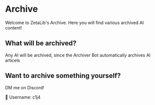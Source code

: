 # Archive
Welcome to ZetaLib's Archive. Here you will find various archived AI content!

## What will be archived?
Any AI will be archived, since the Archiver Bot automatically archives AI articels

## Want to archive something yourself?

DM me on Discord!

📧 Username: c1j4
